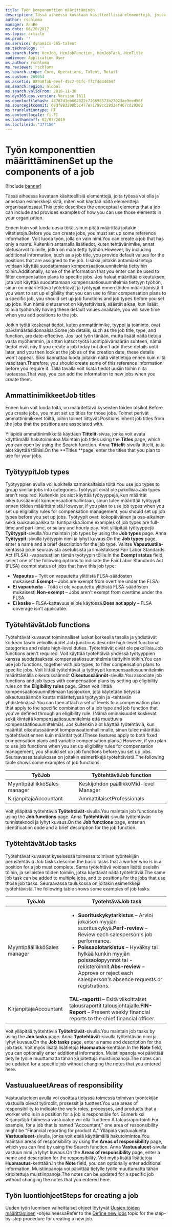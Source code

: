 ```yaml
---
title: Työn komponenttien määrittäminen
description: Tässä aiheessa kuvataan käsitteellisiä elementtejä, joita työssä voi olla ja annetaan esimerkkejä siitä, miten voit käyttää näitä elementtejä organisaatiossasi.
author: rschloma
manager: AnnBe
ms.date: 06/20/2017
ms.topic: article
ms.prod: ''
ms.service: dynamics-365-talent
ms.technology: ''
ms.search.form: HcmJob, HcmJobFunction, HcmJobTask, HcmTitle
audience: Application User
ms.author: rschloma
ms.reviewer: rschloma
ms.search.scope: Core, Operations, Talent, Retail
ms.custom: 269054
ms.assetid: 889a8fab-0eef-45c2-91fc-ff2f4d44d54f
ms.search.region: Global
ms.search.validFrom: 2016-11-30
ms.dyn365.ops.version: Version 1611
ms.openlocfilehash: 48787d1eb662322c726698573b27023ae9eed56f
ms.sourcegitcommit: 68df883200b5c477ea1799cc28d3ef467cd29202
ms.translationtype: HT
ms.contentlocale: fi-FI
ms.lasthandoff: 02/07/2019
ms.locfileid: "377156"
---
```

# <a name="set-up-the-components-of-a-job"></a><span data-ttu-id="8c444-103">Työn komponenttien määrittäminen</span><span class="sxs-lookup"><span data-stu-id="8c444-103">Set up the components of a job</span></span>

[!include [banner](includes/banner.md)]


<span data-ttu-id="8c444-104">Tässä aiheessa kuvataan käsitteellisiä elementtejä, joita työssä voi olla ja annetaan esimerkkejä siitä, miten voit käyttää näitä elementtejä organisaatiossasi.</span><span class="sxs-lookup"><span data-stu-id="8c444-104">This topic describes the conceptual elements that a job can include and provides examples of how you can use those elements in your organization.</span></span> 

<span data-ttu-id="8c444-105">Ennen kuin voit luoda uusia töitä, sinun pitää määrittää joitakin viitetietoja.</span><span class="sxs-lookup"><span data-stu-id="8c444-105">Before you can create jobs, you must set up some reference information.</span></span> <span data-ttu-id="8c444-106">Voit luoda työn, jolla on vain nimi.</span><span class="sxs-lookup"><span data-stu-id="8c444-106">You can create a job that has only a name.</span></span> <span data-ttu-id="8c444-107">Kuitenkin antamalla lisätiedot, kuten tehtävänimike, annat oletusarvot toimille, jotka on määritetty työhön.</span><span class="sxs-lookup"><span data-stu-id="8c444-107">However, by including additional information, such as a job title, you provide default values for the positions that are assigned to the job.</span></span> <span data-ttu-id="8c444-108">Lisäksi joitakin antamiasi tietoja voidaan käyttää suodattamaan kompensaatiosuunnitelmia tiettyihin töihin.</span><span class="sxs-lookup"><span data-stu-id="8c444-108">Additionally, some of the information that you enter can be used to filter compensation plans to specific jobs.</span></span> <span data-ttu-id="8c444-109">Jos haluat määrittää oikeutuksen, jota voit käyttää suodattamaan kompensaatiosuunnitelmia tiettyyn työhön, sinun on määritettävä työtehtävät ja työtyypit ennen töiden määrittämistä.</span><span class="sxs-lookup"><span data-stu-id="8c444-109">If you want to set up eligibility that you can use to filter compensation plans to a specific job, you should set up job functions and job types before you set up jobs.</span></span> <span data-ttu-id="8c444-110">Kun nämä oletusarvot on käytettävissä, säästät aikaa, kun lisäät toimia työhön.</span><span class="sxs-lookup"><span data-stu-id="8c444-110">By having these default values available, you will save time when you add positions to the job.</span></span> 

<span data-ttu-id="8c444-111">Jotkin työtä koskevat tiedot, kuten ammattinimike, tyyppi ja toiminto, ovat päivämääräsidonnaisia.</span><span class="sxs-lookup"><span data-stu-id="8c444-111">Some job details, such as the job title, type, and function, are date-effective.</span></span> <span data-ttu-id="8c444-112">Jos luot työn tänään, mutta lisäät näitä tietoja vasta myöhemmin, ja sitten katsot työtä luontipäivämäärän suhteen, nämä tiedot eivät näy.</span><span class="sxs-lookup"><span data-stu-id="8c444-112">If you create a job today but don't add these details until later, and you then look at the job as of the creation date, these details won't appear.</span></span> <span data-ttu-id="8c444-113">Siksi kannattaa luoda joitakin näitä viitetietoja ennen kuin niitä vaaditaan.</span><span class="sxs-lookup"><span data-stu-id="8c444-113">Therefore, you should create some of this reference information before you require it.</span></span> <span data-ttu-id="8c444-114">Tällä tavalla voit lisätä tiedot uusiin töihin niitä luotaessa.</span><span class="sxs-lookup"><span data-stu-id="8c444-114">That way, you can add the information to new jobs when you create them.</span></span>

## <a name="job-titles"></a><span data-ttu-id="8c444-115">Ammattinimikkeet</span><span class="sxs-lookup"><span data-stu-id="8c444-115">Job titles</span></span>
<span data-ttu-id="8c444-116">Ennen kuin voit luoda töitä, on määritettävä kyseisten töiden otsikot.</span><span class="sxs-lookup"><span data-stu-id="8c444-116">Before you create jobs, you must set up titles for those jobs.</span></span> <span data-ttu-id="8c444-117">Toimet perivät ammattinimikkeet töiltä, joihin toimet liittyvät.</span><span class="sxs-lookup"><span data-stu-id="8c444-117">Positions inherit job titles from the jobs that the positions are associated with.</span></span> 

<span data-ttu-id="8c444-118">Ylläpidä ammattinimikkeitä käyttäen **Tittelit**-sivua, jonka voit avata käyttämällä hakutoimintoa.</span><span class="sxs-lookup"><span data-stu-id="8c444-118">Maintain job titles using the **Titles** page, which you can open by using the Search function.</span></span> <span data-ttu-id="8c444-119">Anna **Tittelit**-sivulla tittelit, joita aiot käyttää töihisi.</span><span class="sxs-lookup"><span data-stu-id="8c444-119">On the \*\*Titles \*\*page, enter the titles that you plan to use for your jobs.</span></span>

## <a name="job-types"></a><span data-ttu-id="8c444-120">Työtyypit</span><span class="sxs-lookup"><span data-stu-id="8c444-120">Job types</span></span>
<span data-ttu-id="8c444-121">Työtyyppien avulla voi luokitella samankaltaisia töitä.</span><span class="sxs-lookup"><span data-stu-id="8c444-121">You use job types to group similar jobs into categories.</span></span> <span data-ttu-id="8c444-122">Työtyypit eivät ole pakollisia.</span><span class="sxs-lookup"><span data-stu-id="8c444-122">Job types aren't required.</span></span> <span data-ttu-id="8c444-123">Kuitenkin jos aiot käyttää työtyyppejä, kun määrität oikeutussäännöt kompensaationhallintaan, sinun tulee määrittää työtyypit ennen töiden määrittämistä.</span><span class="sxs-lookup"><span data-stu-id="8c444-123">However, if you plan to use job types when you set up eligibility rules for compensation management, you should set up job types before you set up jobs.</span></span> <span data-ttu-id="8c444-124">Työtyypit ovat: kokopäiväinen ja osa-aikainen sekä kuukausipalkka tai tuntipalkka.</span><span class="sxs-lookup"><span data-stu-id="8c444-124">Some examples of job types are full-time and part-time, or salary and hourly pay.</span></span> <span data-ttu-id="8c444-125">Voit ylläpitää työtyyppejä **Työtyypit**-sivulla.</span><span class="sxs-lookup"><span data-stu-id="8c444-125">You maintain job types by using the **Job types** page.</span></span> <span data-ttu-id="8c444-126">Anna **Työtyypit**-sivulla työtyypin nimi ja lyhyt kuvaus.</span><span class="sxs-lookup"><span data-stu-id="8c444-126">On the **Job types** page, enter a name and a brief description for the job type.</span></span> <span data-ttu-id="8c444-127">Valitse **Vapautustila**-kentässä jokin seuraavista asetuksista ja ilmaistaksesi Fair Labor Standards Act (FLSA) -vapautustilan tämän työtyypin töille:</span><span class="sxs-lookup"><span data-stu-id="8c444-127">In the **Exempt status** field, select one of the following options to indicate the Fair Labor Standards Act (FLSA) exempt status of jobs that have this job type:</span></span>

-   <span data-ttu-id="8c444-128">**Vapautus** – Työt on vapautettu ylitöistä FLSA-säädösten mukaisesti.</span><span class="sxs-lookup"><span data-stu-id="8c444-128">**Exempt** – Jobs are exempt from overtime under the FLSA.</span></span>
-   <span data-ttu-id="8c444-129">**Ei vapautusta** – Töitä ei ole vapautettu ylitöistä FLSA-säädösten mukaisesti.</span><span class="sxs-lookup"><span data-stu-id="8c444-129">**Non-exempt** – Jobs aren't exempt from overtime under the FLSA.</span></span>
-   <span data-ttu-id="8c444-130">**Ei koske** – FLSA-kattavuus ei ole käytössä.</span><span class="sxs-lookup"><span data-stu-id="8c444-130">**Does not apply** – FLSA coverage isn't applicable.</span></span>

## <a name="job-functions"></a><span data-ttu-id="8c444-131">Työtehtävät</span><span class="sxs-lookup"><span data-stu-id="8c444-131">Job functions</span></span>
<span data-ttu-id="8c444-132">Työtehtävät kuvaavat toiminnalliset luokat korkealla tasolla ja yhdistävät korkean tason velvollisuudet.</span><span class="sxs-lookup"><span data-stu-id="8c444-132">Job junctions describe high-level functional categories and relate high-level duties.</span></span> <span data-ttu-id="8c444-133">Työtehtävät eivät ole pakollisia.</span><span class="sxs-lookup"><span data-stu-id="8c444-133">Job functions aren't required.</span></span> <span data-ttu-id="8c444-134">Voit käyttää työtehtäviä yhdessä työtyyppien kanssa suodattaaksesi kompensaatiosuunnitelmia tiettyihin töihin.</span><span class="sxs-lookup"><span data-stu-id="8c444-134">You can use job functions, together with job types, to filter compensation plans to specific jobs.</span></span> <span data-ttu-id="8c444-135">Voit liittää työtehtävät ja työtyypit kompensaatiosuunnitelmiin määrittämällä oikeutussäännöt **Oikeutussäännöt**-sivulla.</span><span class="sxs-lookup"><span data-stu-id="8c444-135">You associate job functions and job types with compensation plans by setting up eligibility rules on the **Eligibility rules** page.</span></span> <span data-ttu-id="8c444-136">Sitten voit liittää kompensaatiosuunnitelmaan tasojoukon, jota käytetään tietyssä oikeutussäännön kautta määritetyssä työtyypin ja -tehtävän yhdistelmässä.</span><span class="sxs-lookup"><span data-stu-id="8c444-136">You can then attach a set of levels to a compensation plan that apply to the specific combination of a job type and job function that you've defined through an eligibility rule.</span></span> <span data-ttu-id="8c444-137">(Nämä ominaisuudet koskevat sekä kiinteitä kompensaatiosuunnitelmia että muuttuvia kompensaatiosuunnitelmia). Jos kuitenkin aiot käyttää työtehtäviä, kun määrität oikeutussäännöt kompensaationhallinnalle, sinun tulee määrittää työtehtävät ennen kuin määrität työt.</span><span class="sxs-lookup"><span data-stu-id="8c444-137">(These features apply to both fixed compensation plans and variable compensation plans.) However, if you plan to use job functions when you set up eligibility rules for compensation management, you should set up job functions before you set up jobs.</span></span> <span data-ttu-id="8c444-138">Seuraavassa taulukossa on joitakin esimerkkejä työtehtävistä.</span><span class="sxs-lookup"><span data-stu-id="8c444-138">The following table shows some examples of job functions.</span></span>

| <span data-ttu-id="8c444-139">Työ</span><span class="sxs-lookup"><span data-stu-id="8c444-139">Job</span></span>           | <span data-ttu-id="8c444-140">Työtehtävä</span><span class="sxs-lookup"><span data-stu-id="8c444-140">Job function</span></span>         |
|---------------|----------------------|
| <span data-ttu-id="8c444-141">Myyntipäällikkö</span><span class="sxs-lookup"><span data-stu-id="8c444-141">Sales manager</span></span> | <span data-ttu-id="8c444-142">Keskijohdon päällikkö</span><span class="sxs-lookup"><span data-stu-id="8c444-142">Mid-level Manager</span></span>    |
| <span data-ttu-id="8c444-143">Kirjanpitäjä</span><span class="sxs-lookup"><span data-stu-id="8c444-143">Accountant</span></span>    | <span data-ttu-id="8c444-144">Ammattilaiset</span><span class="sxs-lookup"><span data-stu-id="8c444-144">Professionals</span></span>        |

<span data-ttu-id="8c444-145">Voit ylläpitää työtehtäviä **Työtehtävät**-sivulla.</span><span class="sxs-lookup"><span data-stu-id="8c444-145">You maintain job functions by using the **Job functions** page.</span></span> <span data-ttu-id="8c444-146">Anna **Työtehtävät**-sivulla työtehtävän tunnistekoodi ja lyhyt kuvaus.</span><span class="sxs-lookup"><span data-stu-id="8c444-146">On the **Job functions** page, enter an identification code and a brief description for the job function.</span></span>

## <a name="job-tasks"></a><span data-ttu-id="8c444-147">Työtehtävät</span><span class="sxs-lookup"><span data-stu-id="8c444-147">Job tasks</span></span>
<span data-ttu-id="8c444-148">Työtehtävät kuvaavat kyseisessä toimessa toimivan työntekijän perustehtäviä.</span><span class="sxs-lookup"><span data-stu-id="8c444-148">Job tasks describe the basic tasks that a worker who is in a position for a job must complete.</span></span> <span data-ttu-id="8c444-149">Sama työtehtävä voidaan lisätä useisiin töihin, ja sellaisten töiden toimiin, jotka käyttävät näitä työtehtäviä.</span><span class="sxs-lookup"><span data-stu-id="8c444-149">The same job task can be added to multiple jobs, and to positions for the jobs that use those job tasks.</span></span> <span data-ttu-id="8c444-150">Seuraavassa taulukossa on joitakin esimerkkejä työtehtävistä.</span><span class="sxs-lookup"><span data-stu-id="8c444-150">The following table shows some examples of job tasks.</span></span>

<table>
<thead>
<tr class="header">
<th><span data-ttu-id="8c444-151">Työ</span><span class="sxs-lookup"><span data-stu-id="8c444-151">Job</span></span></th>
<th><span data-ttu-id="8c444-152">Työtehtävä</span><span class="sxs-lookup"><span data-stu-id="8c444-152">Job task</span></span></th>
</tr>
</thead>
<tbody>
<tr class="odd">
<td><span data-ttu-id="8c444-153">Myyntipäällikkö</span><span class="sxs-lookup"><span data-stu-id="8c444-153">Sales manager</span></span></td>
<td><ul>
<li><span data-ttu-id="8c444-154"><strong>Suorituskykytarkistus</strong> – Arvioi jokaisen myyjän suorituskykyä.</span><span class="sxs-lookup"><span data-stu-id="8c444-154"><strong>Perf-review</strong> – Review each salesperson&#39;s job performance.</span></span></li>
<li><span data-ttu-id="8c444-155"><strong>Poissaolotarkistus</strong> – Hyväksy tai hylkää kunkin myyjän poissaolopyynnöt tai -rekisteröinnit.</span><span class="sxs-lookup"><span data-stu-id="8c444-155"><strong>Abs-review</strong> – Approve or reject each salesperson&#39;s absence requests or registrations.</span></span></li>
</ul></td>
</tr>
<tr class="even">
<td><span data-ttu-id="8c444-156">Kirjanpitäjä</span><span class="sxs-lookup"><span data-stu-id="8c444-156">Accountant</span></span></td>
<td><span data-ttu-id="8c444-157"><strong>TAL-raportti</strong> – Esitä viikoittaiset talousraportit talousjohtajalle.</span><span class="sxs-lookup"><span data-stu-id="8c444-157"><strong>FIN-Report</strong> – Present weekly financial reports to the chief financial officer.</span></span></td>
</tr>
</tbody>
</table>

<span data-ttu-id="8c444-158">Voit ylläpitää työtehtäviä **Työtehtävät**-sivulla.</span><span class="sxs-lookup"><span data-stu-id="8c444-158">You maintain job tasks by using the **Job tasks** page.</span></span> <span data-ttu-id="8c444-159">Anna **Työtehtävät**-sivulla työtehtävän nimi ja lyhyt kuvaus.</span><span class="sxs-lookup"><span data-stu-id="8c444-159">On the **Job tasks** page, enter a name and description for the job task.</span></span> <span data-ttu-id="8c444-160">Voit myös lisätä lisätietoja **Huomautus**-kenttään.</span><span class="sxs-lookup"><span data-stu-id="8c444-160">In the **Note** field, you can optionally enter additional information.</span></span> <span data-ttu-id="8c444-161">Muistiinpanoja voi päivittää tietylle työlle muuttamatta tähän kirjoitettuja muistiinpanoja.</span><span class="sxs-lookup"><span data-stu-id="8c444-161">The notes can be updated for a specific job without changing the notes that you entered here.</span></span>

## <a name="areas-of-responsibility"></a><span data-ttu-id="8c444-162">Vastuualueet</span><span class="sxs-lookup"><span data-stu-id="8c444-162">Areas of responsibility</span></span>
<span data-ttu-id="8c444-163">Vastuualueiden avulla voi osoittaa tietyssä toimessa toimivan työntekijän vastuulla olevat työroolit, prosessit ja tuotteet.</span><span class="sxs-lookup"><span data-stu-id="8c444-163">You use areas of responsibility to indicate the work roles, processes, and products that a worker who is in a position for a job is responsible for.</span></span> <span data-ttu-id="8c444-164">Esimerkiksi Kirjanpitäjä-toimessa vastuualue voi olla Tuotteen A talousraportointi.</span><span class="sxs-lookup"><span data-stu-id="8c444-164">For example, for a job that is named "Accountant," one area of responsibility might be "Financial reporting for product A."</span></span> <span data-ttu-id="8c444-165">Ylläpidä vastuualueita **Vastuualueet**-sivulla, jonka voit etsiä käyttämällä hakutoimintoa.</span><span class="sxs-lookup"><span data-stu-id="8c444-165">You maintain areas of responsibility by using the **Areas of responsibility** page, which you can find by using the Search function.</span></span> <span data-ttu-id="8c444-166">Anna **Vastuualueet**-sivulla vastuun nimi ja lyhyt kuvaus.</span><span class="sxs-lookup"><span data-stu-id="8c444-166">On the **Areas of responsibility** page, enter a name and description for the responsibility.</span></span> <span data-ttu-id="8c444-167">Voit myös lisätä lisätietoja **Huomautus**-kenttään.</span><span class="sxs-lookup"><span data-stu-id="8c444-167">In the **Note** field, you can optionally enter additional information.</span></span> <span data-ttu-id="8c444-168">Muistiinpanoja voi päivittää tietylle työlle muuttamatta tähän kirjoitettuja muistiinpanoja.</span><span class="sxs-lookup"><span data-stu-id="8c444-168">The notes can be updated for a specific job without changing the notes that you entered here.</span></span>

## <a name="steps-for-creating-a-job"></a><span data-ttu-id="8c444-169">Työn luontiohjeet</span><span class="sxs-lookup"><span data-stu-id="8c444-169">Steps for creating a job</span></span>
<span data-ttu-id="8c444-170">Uuden työn luomisen vaiheittaiset ohjeet löytyvät [Uusien töiden määrittäminen](../fin-and-ops/hr/tasks/define-new-jobs.md) -ohjeaiheessa</span><span class="sxs-lookup"><span data-stu-id="8c444-170">Refer to the [Define new jobs](../fin-and-ops/hr/tasks/define-new-jobs.md) topic for the step-by-step procedure for creating a new job.</span></span> 
